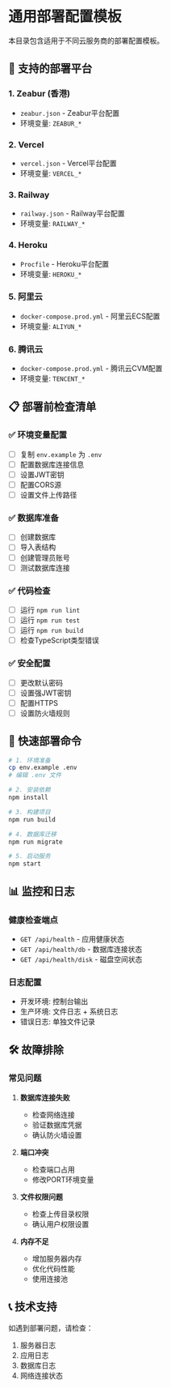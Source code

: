 # 通用部署配置模板

本目录包含适用于不同云服务商的部署配置模板。

## 🚀 支持的部署平台

### 1. Zeabur (香港)
- `zeabur.json` - Zeabur平台配置
- 环境变量: `ZEABUR_*`

### 2. Vercel
- `vercel.json` - Vercel平台配置
- 环境变量: `VERCEL_*`

### 3. Railway
- `railway.json` - Railway平台配置
- 环境变量: `RAILWAY_*`

### 4. Heroku
- `Procfile` - Heroku平台配置
- 环境变量: `HEROKU_*`

### 5. 阿里云
- `docker-compose.prod.yml` - 阿里云ECS配置
- 环境变量: `ALIYUN_*`

### 6. 腾讯云
- `docker-compose.prod.yml` - 腾讯云CVM配置
- 环境变量: `TENCENT_*`

## 📋 部署前检查清单

### ✅ 环境变量配置
- [ ] 复制 `env.example` 为 `.env`
- [ ] 配置数据库连接信息
- [ ] 设置JWT密钥
- [ ] 配置CORS源
- [ ] 设置文件上传路径

### ✅ 数据库准备
- [ ] 创建数据库
- [ ] 导入表结构
- [ ] 创建管理员账号
- [ ] 测试数据库连接

### ✅ 代码检查
- [ ] 运行 `npm run lint`
- [ ] 运行 `npm run test`
- [ ] 运行 `npm run build`
- [ ] 检查TypeScript类型错误

### ✅ 安全配置
- [ ] 更改默认密码
- [ ] 设置强JWT密钥
- [ ] 配置HTTPS
- [ ] 设置防火墙规则

## 🔧 快速部署命令

```bash
# 1. 环境准备
cp env.example .env
# 编辑 .env 文件

# 2. 安装依赖
npm install

# 3. 构建项目
npm run build

# 4. 数据库迁移
npm run migrate

# 5. 启动服务
npm start
```

## 📊 监控和日志

### 健康检查端点
- `GET /api/health` - 应用健康状态
- `GET /api/health/db` - 数据库连接状态
- `GET /api/health/disk` - 磁盘空间状态

### 日志配置
- 开发环境: 控制台输出
- 生产环境: 文件日志 + 系统日志
- 错误日志: 单独文件记录

## 🛠️ 故障排除

### 常见问题
1. **数据库连接失败**
   - 检查网络连接
   - 验证数据库凭据
   - 确认防火墙设置

2. **端口冲突**
   - 检查端口占用
   - 修改PORT环境变量

3. **文件权限问题**
   - 检查上传目录权限
   - 确认用户权限设置

4. **内存不足**
   - 增加服务器内存
   - 优化代码性能
   - 使用连接池

## 📞 技术支持

如遇到部署问题，请检查：
1. 服务器日志
2. 应用日志
3. 数据库日志
4. 网络连接状态
